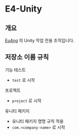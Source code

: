 # E4-Unity

## 개요

[Eu4ng](https://github.com/Eu4ng) 의 Unity 작업 전용 조직입니다. 

## 저장소 이름 규칙

기능 테스트
- `test` 로 시작

프로젝트
- `project` 로 시작

유니티 패키지
- 유니티 패키지 명명 규칙 적용
- `com.<company-name>` 로 시작
